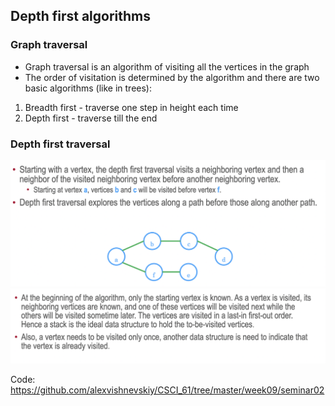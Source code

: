 ## Depth first algorithms

### Graph traversal

* Graph traversal is an algorithm of visiting all the vertices in the graph
* The order of visitation is determined by the algorithm and there are two basic algorithms (like in trees):
1) Breadth first - traverse one step in height each time
2) Depth first - traverse till the end

### Depth first traversal

![depth](../../static/week09/depth.png)
![depth2](../../static/week09/depth2.png)

Code: https://github.com/alexvishnevskiy/CSCI_61/tree/master/week09/seminar02